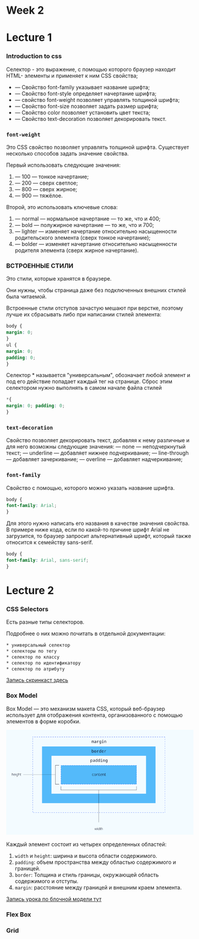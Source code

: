 # Week 2

# Lecture 1

### Introduction to css

Селектор - это выражение, с помощью которого браузер находит HTML- элементы и применяет к ним CSS свойства;
* — Свойство font-family указывает название шрифта;
* — Свойство font-style определяет начертание шрифта;
* — свойство font-weight позволяет управлять толщиной шрифта; 
* — Свойство font-size позволяет задать размер шрифта;
* — Свойство color позволяет установить цвет текста;
* — Свойство text-decoration позволяет декорировать текст.

### `font-weight`
Это CSS свойство позволяет управлять толщиной шрифта. 
Существует несколько способов задать значение свойства. 

Первый использовать следующие значения:
1. — 100 — тонкое начертание; 
2. — 200 — сверх светлое;
3. — 800 — сверх жирное;
4. — 900 — тяжёлое.

Второй, это использовать ключевые слова:
1. — normal — нормальное начертание — то же, что и 400;
2. — bold — полужирное начертание — то же, что и 700;
3. — lighter — изменяет начертание относительно насыщенности родительского элемента (сверх тонкое начертание);
4. — bolder — изменяет начертание относительно насыщенности родителя элемента (сверх жирное начертание).

### ВСТРОЕННЫЕ СТИЛИ
Это стили, которые хранятся в браузере. 

Они нужны, чтобы страница даже без подключенных внешних стилей была читаемой.

Встроенные стили отступов зачастую мешают при верстке, поэтому лучше их сбрасывать либо при написании стилей элемента:
```css
body {
margin: 0;
}
ul {
margin: 0;
padding: 0;
}
```

Селектор * называется "универсальным", обозначает любой элемент и под его действие попадает каждый тег на странице.
Сброс этим селектором нужно выполнять в самом начале файла стилей
```css
*{
margin: 0; padding: 0;
}
```

### `text-decoration`
Свойство позволяет декорировать текст, добавляя к нему различные и для него возможны следующие значения:
— none — неподчеркнутый текст;
— underline — добавляет нижнее подчеркивание; 
— line-through — добавляет зачеркивание;
— overline — добавляет надчеркивание;

### `font-family`

Свойство с помощью, которого можно указать название шрифта.
```css
body {
font-family: Arial;
}
```

Для этого нужно написать его названия в качестве значения свойства.
В примере ниже кода, если по какой-то причине шрифт Arial не загрузится, то браузер запросит альтернативный шрифт, который также относится к семейству sans-serif.

```css
body {
font-family: Arial, sans-serif;
}
```


# Lecture 2

### CSS Selectors

Есть разные типы селекторов. 

Подробнее о них можно почитать в отдельной документации:

    * универсальный селектор
    * селекторы по тегу
    * селектор по классу
    * селектор по идентификатору
    * селектор по атрибуту

[Запись скринкаст здесь](https://drive.google.com/file/d/15PEG5IfmEDpsAZhESdv8jOMBg3f99-zm/view)

### Box Model

Box Model — это механизм макета CSS, который веб-браузер использует для отображения контента, организованного с помощью элементов в форме коробки. 

![alt image](cssbox.png)

Каждый элемент состоит из четырех определенных областей:
1. `width` и `height`: ширина и высота области содержимого.
2. `padding`: объем пространства между областью содержимого и границей.
3. `border`: Толщина и стиль границы, окружающей область содержимого и отступы.
4. `margin`: расстояние между границей и внешним краем элемента.

[Запись урока по блочной модели тут](https://drive.google.com/file/d/1UcsEhyk0wqL2NJ_Cfdt6_n5C2MixxHug/view)

### Flex Box


### Grid